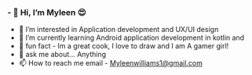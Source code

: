 ### - 👋 Hi, I’m Myleen :heart_eyes:
- 👀 I’m interested in Application development and UX/UI design
- 🌱 I’m currently learning Android application development in kotlin and 
- 💞️ fun fact - Im a great cook, I love to draw and I am A gamer girl!
- :speech_balloon: ask me about... Anything 
- 📫 How to reach me email - Myleenwilliams1@gmail.com


<!---
myleen1213/myleen1213 is a ✨ special ✨ repository because its `README.md` (this file) appears on your GitHub profile.
You can click the Preview link to take a look at your changes.
--->
